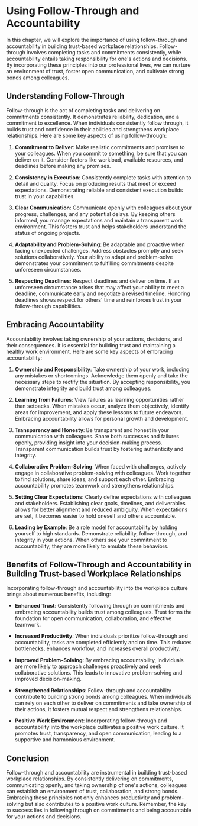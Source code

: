 # Using Follow-Through and Accountability

In this chapter, we will explore the importance of using follow-through and accountability in building trust-based workplace relationships. Follow-through involves completing tasks and commitments consistently, while accountability entails taking responsibility for one's actions and decisions. By incorporating these principles into our professional lives, we can nurture an environment of trust, foster open communication, and cultivate strong bonds among colleagues.

## Understanding Follow-Through

Follow-through is the act of completing tasks and delivering on commitments consistently. It demonstrates reliability, dedication, and a commitment to excellence. When individuals consistently follow through, it builds trust and confidence in their abilities and strengthens workplace relationships. Here are some key aspects of using follow-through:

1. **Commitment to Deliver**: Make realistic commitments and promises to your colleagues. When you commit to something, be sure that you can deliver on it. Consider factors like workload, available resources, and deadlines before making any promises.
    
2. **Consistency in Execution**: Consistently complete tasks with attention to detail and quality. Focus on producing results that meet or exceed expectations. Demonstrating reliable and consistent execution builds trust in your capabilities.
    
3. **Clear Communication**: Communicate openly with colleagues about your progress, challenges, and any potential delays. By keeping others informed, you manage expectations and maintain a transparent work environment. This fosters trust and helps stakeholders understand the status of ongoing projects.
    
4. **Adaptability and Problem-Solving**: Be adaptable and proactive when facing unexpected challenges. Address obstacles promptly and seek solutions collaboratively. Your ability to adapt and problem-solve demonstrates your commitment to fulfilling commitments despite unforeseen circumstances.
    
5. **Respecting Deadlines**: Respect deadlines and deliver on time. If an unforeseen circumstance arises that may affect your ability to meet a deadline, communicate early and negotiate a revised timeline. Honoring deadlines shows respect for others' time and reinforces trust in your follow-through capabilities.
    

## Embracing Accountability

Accountability involves taking ownership of your actions, decisions, and their consequences. It is essential for building trust and maintaining a healthy work environment. Here are some key aspects of embracing accountability:

1. **Ownership and Responsibility**: Take ownership of your work, including any mistakes or shortcomings. Acknowledge them openly and take the necessary steps to rectify the situation. By accepting responsibility, you demonstrate integrity and build trust among colleagues.
    
2. **Learning from Failures**: View failures as learning opportunities rather than setbacks. When mistakes occur, analyze them objectively, identify areas for improvement, and apply these lessons to future endeavors. Embracing accountability allows for personal growth and development.
    
3. **Transparency and Honesty**: Be transparent and honest in your communication with colleagues. Share both successes and failures openly, providing insight into your decision-making process. Transparent communication builds trust by fostering authenticity and integrity.
    
4. **Collaborative Problem-Solving**: When faced with challenges, actively engage in collaborative problem-solving with colleagues. Work together to find solutions, share ideas, and support each other. Embracing accountability promotes teamwork and strengthens relationships.
    
5. **Setting Clear Expectations**: Clearly define expectations with colleagues and stakeholders. Establishing clear goals, timelines, and deliverables allows for better alignment and reduced ambiguity. When expectations are set, it becomes easier to hold oneself and others accountable.
    
6. **Leading by Example**: Be a role model for accountability by holding yourself to high standards. Demonstrate reliability, follow-through, and integrity in your actions. When others see your commitment to accountability, they are more likely to emulate these behaviors.
    

## Benefits of Follow-Through and Accountability in Building Trust-based Workplace Relationships

Incorporating follow-through and accountability into the workplace culture brings about numerous benefits, including:

- **Enhanced Trust**: Consistently following through on commitments and embracing accountability builds trust among colleagues. Trust forms the foundation for open communication, collaboration, and effective teamwork.
    
- **Increased Productivity**: When individuals prioritize follow-through and accountability, tasks are completed efficiently and on time. This reduces bottlenecks, enhances workflow, and increases overall productivity.
    
- **Improved Problem-Solving**: By embracing accountability, individuals are more likely to approach challenges proactively and seek collaborative solutions. This leads to innovative problem-solving and improved decision-making.
    
- **Strengthened Relationships**: Follow-through and accountability contribute to building strong bonds among colleagues. When individuals can rely on each other to deliver on commitments and take ownership of their actions, it fosters mutual respect and strengthens relationships.
    
- **Positive Work Environment**: Incorporating follow-through and accountability into the workplace cultivates a positive work culture. It promotes trust, transparency, and open communication, leading to a supportive and harmonious environment.
    

## Conclusion

Follow-through and accountability are instrumental in building trust-based workplace relationships. By consistently delivering on commitments, communicating openly, and taking ownership of one's actions, colleagues can establish an environment of trust, collaboration, and strong bonds. Embracing these principles not only enhances productivity and problem-solving but also contributes to a positive work culture. Remember, the key to success lies in following through on commitments and being accountable for your actions and decisions.
